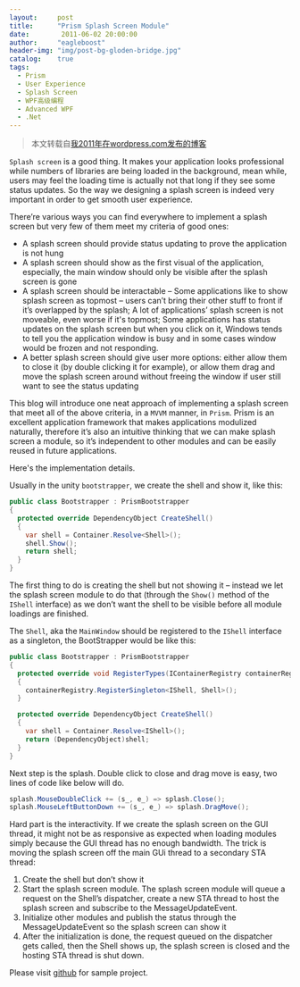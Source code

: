 ```yaml
---
layout:     post
title:      "Prism Splash Screen Module"
date:        2011-06-02 20:00:00
author:     "eagleboost"
header-img: "img/post-bg-gloden-bridge.jpg"
catalog:    true
tags:
  - Prism 
  - User Experience
  - Splash Screen
  - WPF高级编程
  - Advanced WPF
  - .Net
---
```


> 本文转载自[我2011年在wordpress.com发布的博客](https://eagleboost.wordpress.com/2011/06/02/prism-splash-screen-module/)

`Splash screen` is a good thing. It makes your application looks professional while numbers of libraries are being loaded in the background, mean while, users may feel the loading time is actually not that long if they see some status updates. So the way we designing a splash screen is indeed very important in order to get smooth user experience.

There’re various ways you can find everywhere to implement a splash screen but very few of them meet my criteria of good ones:

+ A splash screen should provide status updating to prove the application is not hung
+ A splash screen should show as the first visual of the application, especially, the main window should only be visible after the splash screen is gone
+ A splash screen should be interactable – Some applications like to show splash screen as topmost – users can’t bring their other stuff to front if it’s overlapped by the splash; A lot of applications’ splash screen is not moveable, even worse if it's topmost; Some applications has status updates on the splash screen but when you click on it, Windows tends to tell you the application window is busy and in some cases window would be frozen and not responding.
+ A better splash screen should give user more options: either allow them to close it (by double clicking it for example), or allow them drag and move the splash screen around without freeing the window if user still want to see the status updating

This blog will introduce one neat approach of implementing a splash screen that meet all of the above criteria, in a `MVVM` manner, in `Prism`. Prism is an excellent application framework that makes applications modulized naturally, therefore it’s also an intuitive thinking that we can make splash screen a module, so it’s independent to other modules and can be easily reused in future applications.

Here's the implementation details.

Usually in the unity `bootstrapper`, we create the shell and show it, like this:

```c#
public class Bootstrapper : PrismBootstrapper
{
  protected override DependencyObject CreateShell()
  {
    var shell = Container.Resolve<Shell>();
    shell.Show();
    return shell;
  }
}
```

The first thing to do is creating the shell but not showing it – instead we let the splash screen module to do that (through the `Show()` method of the `IShell` interface) as we don’t want the shell to be visible before all module loadings are finished.

The `Shell`, aka the `MainWindow` should be registered to the `IShell` interface as a singleton, the BootStrapper would be like this:

```c#
public class Bootstrapper : PrismBootstrapper
{
  protected override void RegisterTypes(IContainerRegistry containerRegistry)
  {
    containerRegistry.RegisterSingleton<IShell, Shell>();
  }

  protected override DependencyObject CreateShell()
  {
    var shell = Container.Resolve<IShell>();
    return (DependencyObject)shell;
  }
}
```

Next step is the splash. Double click to close and drag move is easy, two lines of code like below will do.

```c#
splash.MouseDoubleClick += (s_, e_) => splash.Close();
splash.MouseLeftButtonDown += (s_, e_) => splash.DragMove();
```

Hard part is the interactivity. If we create the splash screen on the GUI thread, it might not be as responsive as expected when loading modules simply because the GUI thread has no enough bandwidth. The trick is moving the splash screen off the main GUi thread to a secondary STA thread:

1. Create the shell but don’t show it
2. Start the splash screen module. The splash screen module will queue a request on the Shell’s dispatcher, create a new STA thread to host the splash screen and subscribe to the MessageUpdateEvent.
5. Initialize other modules and publish the status through the MessageUpdateEvent so the splash screen can show it
6. After the initialization is done, the request queued on the dispatcher gets called, then the Shell shows up, the splash screen is closed and the hosting STA thread is shut down.

Please visit [github](https://github.com/eagleboost/PrismSplashScreen) for sample project.
